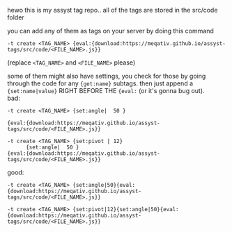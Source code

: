 hewo this is my assyst tag repo..
all of the tags are stored in the src/code folder

you can add any of them as tags on your server by doing this command
```
-t create <TAG_NAME> {eval:{download:https://meqativ.github.io/assyst-tags/src/code/<FILE_NAME>.js}}
```
(replace `<TAG_NAME>` and `<FILE_NAME>` please)

some of them might also have settings, you check for those by going through the code for any `{get:name}` subtags.
then just append a `{set:name|value}` RIGHT BEFORE THE `{eval:` (or it's gonna bug out).<br/>
bad: 
```
-t create <TAG_NAME> {set:angle|  50 }

{eval:{download:https://meqativ.github.io/assyst-tags/src/code/<FILE_NAME>.js}}
```
```
-t create <TAG_NAME> {set:pivot | 12}
      {set:angle|  50 }
{eval:{download:https://meqativ.github.io/assyst-tags/src/code/<FILE_NAME>.js}}
```
good: 
```
-t create <TAG_NAME> {set:angle|50}{eval:{download:https://meqativ.github.io/assyst-tags/src/code/<FILE_NAME>.js}}
```
```
-t create <TAG_NAME> {set:pivot|12}{set:angle|50}{eval:{download:https://meqativ.github.io/assyst-tags/src/code/<FILE_NAME>.js}}
```
